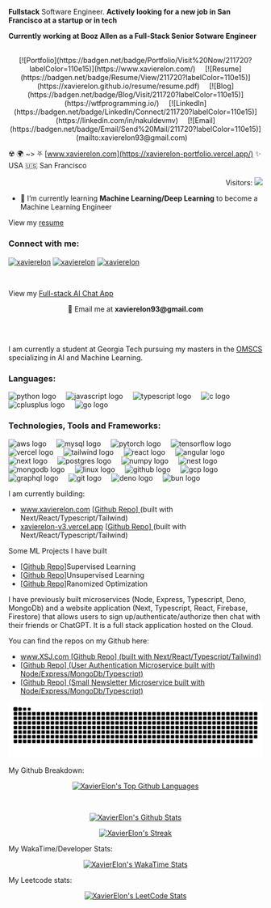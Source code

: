  **Fullstack** Software Engineer. **Actively looking for a new job in San Francisco at a startup or in tech**
 
 **Currently working at Booz Allen as a Full-Stack Senior Sotware Engineer**

 <div align="center">
 <br>
    
 <span style="margin-right: 15px;">
   [![Portfolio](https://badgen.net/badge/Portfolio/Visit%20Now/211720?labelColor=110e15)](https://www.xavierelon.com/)
 </span>
  <span style="margin-right: 15px;">
   [![Resume](https://badgen.net/badge/Resume/View/211720?labelColor=110e15)](https://xavierelon.github.io/resume/resume.pdf)
 </span>
 <span style="margin-right: 15px;">
   [![Blog](https://badgen.net/badge/Blog/Visit/211720?labelColor=110e15)](https://wtfprogramming.io/)
 </span>
 <span style="margin-right: 15px;">
   [![LinkedIn](https://badgen.net/badge/LinkedIn/Connect/211720?labelColor=110e15)](https://linkedin.com/in/nakuldevmv)
 </span>
 <span style="margin-right: 15px;">
   [![Email](https://badgen.net/badge/Email/Send%20Mail/211720?labelColor=110e15)](mailto:xavierelon93@gmail.com)
 </span>
 
 <br>
</div>

☢️ 🌍 ~> ⛧ [www.xavierelon.com](https://xavierelon-portfolio.vercel.app/) ✨ 
USA 🇺🇸 San Francisco
<div align="right">
  Visitors:
  <img src="https://profile-counter.glitch.me/xavierelon/count.svg?"  />
</div>

- 🌱 I’m currently learning **Machine Learning/Deep Learning** to become a Machine Learning Engineer


View my <a href="https://xavierelon.github.io/resume/resume.pdf">resume</a>

<h3 align="left">Connect with me:</h3>
<p align="left">
<a href="https://linkedin.com/in/xavierelon" target="blank"><img align="center" src="https://raw.githubusercontent.com/rahuldkjain/github-profile-readme-generator/master/src/images/icons/Social/linked-in-alt.svg" alt="xavierelon" height="30" width="40" /></a>
<a href="https://www.leetcode.com/xavierelon" target="blank"><img align="center" src="https://raw.githubusercontent.com/rahuldkjain/github-profile-readme-generator/master/src/images/icons/Social/leet-code.svg" alt="xavierelon" height="30" width="40" /></a>
 <a href="https://youtube.com/xavierelon" target="blank"><img align="center" src="https://www.vectorlogo.zone/logos/youtube/youtube-icon.svg" alt="xavierelon" height="30" width="40" /></a>
</p>

<br/>

View my <a href="https://xsj-ui.vercel.app/">Full-stack AI Chat App</a> <p align="left"> 

<p align="center"> 💬 Email me at <b>xavierelon93@gmail.com</b></p>

<br><br>

<p>I am currently a student at Georgia Tech pursuing my masters in the <a href="https://omscs.gatech.edu/current-courses">OMSCS</a> specializing in AI and Machine Learning.</p>

<h3 align="left">Languages:</h3>
<div align="left">
  <img src="https://www.vectorlogo.zone/logos/python/python-horizontal.svg" height="40" alt="python logo"  />
  <img width="12" />
  <img src="https://www.vectorlogo.zone/logos/javascript/javascript-ar21.svg" height="40" alt="javascript logo"  />
  <img width="12" />
  <img src="https://www.vectorlogo.zone/logos/typescriptlang/typescriptlang-ar21.svg" height="40" alt="typescript logo"  />
  <img width="12" />
  <img src="https://cdn.jsdelivr.net/gh/devicons/devicon/icons/c/c-original.svg" height="40" alt="c logo"  />
  <img width="12" />
  <img src="https://cdn.jsdelivr.net/gh/devicons/devicon/icons/cplusplus/cplusplus-original.svg" height="40" alt="cplusplus logo"  />
  <img width="12" />
  <img src="https://www.vectorlogo.zone/logos/golang/golang-ar21.svg" height="40" alt="go logo"  />
  <img width="12" />
</div>

<h3 align="left">Technologies, Tools and Frameworks:</h3>
<div align="left">
  <img src="https://www.vectorlogo.zone/logos/amazon_aws/amazon_aws-ar21.svg" height="40" alt="aws logo"  />
  <img width="12" />
  <img src="https://www.vectorlogo.zone/logos/mysql/mysql-horizontal.svg" height="40" alt="mysql logo"  />
  <img width="12" />
  <img src="https://www.vectorlogo.zone/logos/pytorch/pytorch-ar21.svg" height="40" alt="pytorch logo"  />
  <img width="12" />
  <img src="https://www.vectorlogo.zone/logos/tensorflow/tensorflow-ar21.svg" height="40" alt="tensorflow logo"  />
  <img width="12" />
  <img src="https://www.vectorlogo.zone/logos/vercel/vercel-ar21.svg" height="40" alt="vercel logo"  />
  <img width="12" />
  <img src="https://www.vectorlogo.zone/logos/tailwindcss/tailwindcss-ar21.svg" height="40" alt="tailwind logo"  />
  <img width="12" />
  <img src="https://www.vectorlogo.zone/logos/reactjs/reactjs-ar21.svg" height="40" alt="react logo"  />
  <img width="12" />
  <img src="https://www.vectorlogo.zone/logos/angular/angular-ar21.svg" height="40" alt="angular logo"  />
  <img width="12" />
  <img src="https://www.vectorlogo.zone/logos/nextjs/nextjs-ar21.svg" height="40" alt="next logo"  />
  <img width="12" />
  <img src="https://www.vectorlogo.zone/logos/postgresql/postgresql-ar21.svg" height="40" alt="postgres logo"  />
  <img width="12" />
  <img src="https://www.vectorlogo.zone/logos/numpy/numpy-ar21.svg" height="40" alt="numpy logo"  />
  <img width="12" />
  <img src="https://www.vectorlogo.zone/logos/nestjs/nestjs-ar21.svg" height="40" alt="nest logo"  />
  <img width="12" />
  <img src="https://www.vectorlogo.zone/logos/mongodb/mongodb-ar21.svg" height="40" alt="mongodb logo"  />
  <img width="12" />
  <img src="https://www.vectorlogo.zone/logos/linux/linux-ar21.svg" height="40" alt="linux logo"  />
  <img width="12" />
  <img src="https://www.vectorlogo.zone/logos/github/github-ar21.svg" height="40" alt="github logo"  />
  <img width="12" />
  <img src="https://www.vectorlogo.zone/logos/google_cloud/google_cloud-ar21.svg" height="40" alt="gcp logo"  />
  <img width="12" />
  <img src="https://www.vectorlogo.zone/logos/graphql/graphql-ar21.svg" height="40" alt="graphql logo"  />
  <img width="12" />
  <img src="https://www.vectorlogo.zone/logos/git-scm/git-scm-ar21.svg" height="40" alt="git logo"  />
  <img width="12" />
  <img src="https://www.vectorlogo.zone/logos/deno/deno-ar21~v1.svg" height="40" alt="deno logo"  />
  <img width="12" />
  <img src="https://www.vectorlogo.zone/logos/bunsh/bunsh-ar21.svg" height="40" alt="bun logo"  />
  <img width="12" />
</div>


<p>I am currently building:</p>
<ul>
    <li><a href="www.xavierelon.com">www.xavierelon.com</a>  <a href="https://github.com/XavierElon/xavierelon-portfolio">  [Github Repo] </a>(built with Next/React/Typescript/Tailwind)</li>
    <li><a href="xavierelon-v3.vercel.app">xavierelon-v3.vercel.app</a>     <a href="https://github.com/XavierElon/xavierelon-v3">  [Github Repo] </a>(built with Next/React/Typescript/Tailwind)</li>
</ul>

<p>Some ML Projects I have built</p>
<ul>
    <li><a href="https://github.com/XavierElon/ML-supervised-learning">[Github Repo]</a>Supervised Learning</li>
    <li><a href="https://github.com/XavierElon/ML-unsupervised-learning">[Github Repo]</a>Unsupervised Learning</li>
    <li><a href="https://github.com/XavierElon/ML-randomized-optimization">[Github Repo]</a>Ranomized Optimization</li>
</ul>

<p> I have previously built microservices (Node, Express, Typescript, Deno, MongoDb) and a website application (Next, Typescript, React, Firebase, Firestore) that allows users to sign up/authenticate/authorize then chat with their friends or ChatGPT. It is a full stack application hosted on the Cloud.</p>
<p> You can find the repos on my Github here: </p>

  <ul>
    <li><a href="https://xsj-ui.vercel.app/">www.XSJ.com</a><a href="https://github.com/XavierElon/xsj-consulting-ui">  [Github Repo] (built with Next/React/Typescript/Tailwind)</a> </li>
    <li><a href="https://github.com/XavierElon/xsj-users-microservice">[Github Repo] (User Authentication Microservice built with Node/Express/MongoDb/Typescript)</a></li>
    <li><a href="https://github.com/XavierElon/xsj-newsletter-microservice">[Github Repo] (Small Newsletter Microservice built with Node/Express/MongoDb/Typescript)</a></li>
<!--     <li><a href="https://github.com/XavierElon/xsj-ui-starter-app">Next/React/Typescript Website</a></li> -->
<!--     <li><a href="https://github.com/XavierElon/xsj-reusable-component-library">React/Next/Typescript Reusable Component Library</a></li> -->
<!--     <li><a href="https://github.com/XavierElon/xsj-deno-microservice">Deno/Typescript Microservice</a></li> -->
  </ul>

<img src="https://raw.githubusercontent.com/xavierelon/xavierelon/output/snake.svg" alt="Snake animation" />

My Github Breakdown:
<br />
<p align="center">
  <a href="https://github.com/XavierElon/">
    <img title="XavierElon's Top Github Languages" alt="XavierElon's Top Github Languages" src="https://github-readme-stats.vercel.app/api/top-langs/?username=XavierElon&layout=donut-vertical&theme=cobalt" />
  </a>
</p>

<br />

<p align="center">
  <a href="https://github.com/XaiverElon">
    <img title="XavierElon's Github Stats" alt="XavierElon's Github Stats" src="https://github-readme-stats-xavierelons-projects.vercel.app/api?username=XavierElon&show_icons=true&count_private=true&include_all_commits=true&custom_title=GitHub%20Stats&number_format=long&show=prs_merged,prs_merged_percentage&theme=cobalt" />
  </a>
</p>
  
<p align="center">
  <a href="https://github.com/XavierElon#user-activity-overview">
    <img title="XavierElon's Github Streak" alt="XavierElon's Streak" src="https://github-readme-streak-stats.herokuapp.com/?user=XavierElon&theme=cobalt" />
  </a>
</p>

My WakaTime/Developer Stats:
<p align="center">
  <a href="https://wakatime.com/@XavierElon">
    <img title="XavierElon's WakaTime Stats" alt="XavierElon's WakaTime Stats" src="https://github-readme-stats.vercel.app/api/wakatime?username=xavierelon&theme=cobalt" />
  </a>
</p>

My Leetcode stats:
<br />

<p align="center">
  <a href="https://github.com/XavierElon/LeetCode-Stats-Card" target="_blank">
    <img title="XavierElon's LeetCode Stats" alt="XavierElon's LeetCode Stats" src="https://leetcard.jacoblin.cool/XavierElon?theme=unicorn&font=Courier%20Prime&ext=activity" />
  </a>
</p>

<!--
Languages, technology and frameworks I am well versed at: 
<br><br>
<a href="https://reactjs.org/"><img height="200px" width="300px" align="center" alt="react" src="./public/react.gif" /></a>
<a href="https://www.typescriptlang.org/"><img height="200px" align="center" alt="typescript" src="./public/typescript.gif"/></a>
<a href="https://javascript.com/"><img height="200px" width="300px" align="center" alt="javascript" src="./public/javascript.gif" /></a>
<a href="https://www.python.org/"><img height="200px" align="center" alt="python" src="./public/python.gif"/></a>
<a href="https://cloud.google.com/"><img height="200px" width="350px" align="center" alt="gcp" src="./public/gcp-gif.gif"/></a>
<a href="https://www.mongodb.com/"><img height="200px" align="center" alt="mongodb" src="./public/mongo-db.gif"/></a>
<a href="https://nodejs.org/en"><img height="200px" align="center" alt="nodejs" src="./public/node-gif.gif"/></a>
<a href="https://docker.com/"><img height="200px" width="300px" align="center" alt="docker" src="./public/docker.gif" /></a>
<a href="https://www.postgresql.org/"><img height="200px" align="center" alt="postgresql" src="./public/postgresql.gif"/></a>
<a href="https://aws.amazon.com/"><img height="200px" align="center" alt="aws" src="./public/aws.gif"/></a>
<a href="https://tailwindcss.com/"><img height="200px" width="350px" align="center" alt="tailwindcss" src="./public/tailwind.jpg"/></a>




<br><br>
Tech I am currently learning:
<br><br>
<a href="https://angular.io/"><img height="200px" width="300px" align="center" alt="angular" src="./public/angular-image.gif"/> </a>
<a href="https://nextjs.org/"><img height="200px" width="300px" align="center" alt="next" src="./public/next.jpeg"/></a>
<a href="https://firebase.google.com/"><img height="200px" width="300px" align="center" alt="firebase" src="./public/firebase.png"/></a>
<a href="https://go.dev/"><img height="200px" width="350px" align="center" alt="go" src="./public/go-gif.gif"/></a>
<a href="https://www.heroku.com/"><img height="200px" width="350px" align="center" alt="heroku" src="./public/heroku.png"/></a>
-->

<!--
<br><br>
Languages and tech I have previously used: 
<br><br>

<a href="https://www.learn-c.org/"><img height="200px" align="center" alt="c" src="./public/c.jpeg"/></a>
<a href="https://isocpp.org/"><img height="200px" align="center" alt="c++" src="./public/c++.gif"/></a>
<a href="https://www.java.com/en/"><img height="200px" align="center" alt="java" src="./public/java.gif"/></a>
<a href="https://deno.land"><img height="200px" width="300px" align="center" alt="deno" src="./public/deno.webp"/></a> -->
